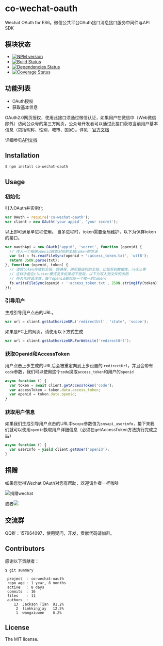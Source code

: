 co-wechat-oauth
===============

Wechat OAuth for ES6。微信公共平台OAuth接口消息接口服务中间件与API SDK

## 模块状态

- [![NPM version](https://badge.fury.io/js/co-wechat-oauth.png)](http://badge.fury.io/js/co-wechat-oauth)
- [![Build Status](https://travis-ci.org/node-webot/co-wechat-oauth.png?branch=master)](https://travis-ci.org/node-webot/co-wechat-oauth)
- [![Dependencies Status](https://david-dm.org/node-webot/co-wechat-oauth.png)](https://david-dm.org/node-webot/co-wechat-oauth)
- [![Coverage Status](https://coveralls.io/repos/node-webot/co-wechat-oauth/badge.png)](https://coveralls.io/r/node-webot/co-wechat-oauth)

## 功能列表

- OAuth授权
- 获取基本信息

OAuth2.0网页授权，使用此接口须通过微信认证，如果用户在微信中（Web微信除外）访问公众号的第三方网页，公众号开发者可以通过此接口获取当前用户基本信息（包括昵称、性别、城市、国家）。详见：[官方文档](http://mp.weixin.qq.com/wiki/17/c0f37d5704f0b64713d5d2c37b468d75.html)

详细参见[API文档](http://doxmate.cool/node-webot/co-wechat-oauth/api.html)

## Installation

```sh
$ npm install co-wechat-oauth
```

## Usage

### 初始化

引入OAuth并实例化

```js
var OAuth = require('co-wechat-oauth');
var client = new OAuth('your appid', 'your secret');
```

以上即可满足单进程使用。
当多进程时，token需要全局维护，以下为保存token的接口。

```js
var oauthApi = new OAuth('appid', 'secret', function (openid) {
  // 传入一个根据openid获取对应的全局token的方法
  var txt = fs.readFileSync(openid + ':access_token.txt', 'utf8');
  return JSON.parse(txt);
}, function (openid, token) {
  // 请将token存储到全局，跨进程、跨机器级别的全局，比如写到数据库、redis等
  // 这样才能在cluster模式及多机情况下使用，以下为写入到文件的示例
  // 持久化时请注意，每个openid都对应一个唯一的token!
  fs.writeFileSync(openid + ':access_token.txt', JSON.stringify(token));
});
```

### 引导用户
生成引导用户点击的URL。

```js
var url = client.getAuthorizeURL('redirectUrl', 'state', 'scope');
```

如果是PC上的网页，请使用以下方式生成
```js
var url = client.getAuthorizeURLForWebsite('redirectUrl');
```

### 获取Openid和AccessToken
用户点击上步生成的URL后会被重定向到上步设置的 `redirectUrl`，并且会带有`code`参数，我们可以使用这个`code`换取`access_token`和用户的`openid`

```js
async function () {
  var token = await client.getAccessToken('code');
  var accessToken = token.data.access_token;
  var openid = token.data.openid;
}
```

### 获取用户信息
如果我们生成引导用户点击的URL中`scope`参数值为`snsapi_userinfo`，接下来我们就可以使用`openid`换取用户详细信息（必须在getAccessToken方法执行完成之后）

```js
async function () {
  var userInfo = yield client.getUser('openid');
}
```

## 捐赠
如果您觉得Wechat OAuth对您有帮助，欢迎请作者一杯咖啡

![捐赠wechat](https://cloud.githubusercontent.com/assets/327019/2941591/2b9e5e58-d9a7-11e3-9e80-c25aba0a48a1.png)

或者[![](http://img.shields.io/gratipay/JacksonTian.svg)](https://www.gittip.com/JacksonTian/)

## 交流群
QQ群：157964097，使用疑问，开发，贡献代码请加群。

## Contributors
感谢以下贡献者：

```
$ git summary

 project  : co-wechat-oauth
 repo age : 1 year, 8 months
 active   : 8 days
 commits  : 16
 files    : 11
 authors  :
    13  Jackson Tian  81.2%
     2  linkkingjay   12.5%
     1  wangxiuwen    6.2%

```

## License
The MIT license.
